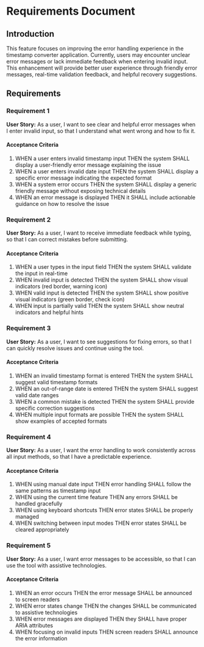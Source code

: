 # Requirements Document

## Introduction

This feature focuses on improving the error handling experience in the timestamp converter application. Currently, users may encounter unclear error messages or lack immediate feedback when entering invalid input. This enhancement will provide better user experience through friendly error messages, real-time validation feedback, and helpful recovery suggestions.

## Requirements

### Requirement 1

**User Story:** As a user, I want to see clear and helpful error messages when I enter invalid input, so that I understand what went wrong and how to fix it.

#### Acceptance Criteria

1. WHEN a user enters invalid timestamp input THEN the system SHALL display a user-friendly error message explaining the issue
2. WHEN a user enters invalid date input THEN the system SHALL display a specific error message indicating the expected format
3. WHEN a system error occurs THEN the system SHALL display a generic friendly message without exposing technical details
4. WHEN an error message is displayed THEN it SHALL include actionable guidance on how to resolve the issue

### Requirement 2

**User Story:** As a user, I want to receive immediate feedback while typing, so that I can correct mistakes before submitting.

#### Acceptance Criteria

1. WHEN a user types in the input field THEN the system SHALL validate the input in real-time
2. WHEN invalid input is detected THEN the system SHALL show visual indicators (red border, warning icon)
3. WHEN valid input is detected THEN the system SHALL show positive visual indicators (green border, check icon)
4. WHEN input is partially valid THEN the system SHALL show neutral indicators and helpful hints

### Requirement 3

**User Story:** As a user, I want to see suggestions for fixing errors, so that I can quickly resolve issues and continue using the tool.

#### Acceptance Criteria

1. WHEN an invalid timestamp format is entered THEN the system SHALL suggest valid timestamp formats
2. WHEN an out-of-range date is entered THEN the system SHALL suggest valid date ranges
3. WHEN a common mistake is detected THEN the system SHALL provide specific correction suggestions
4. WHEN multiple input formats are possible THEN the system SHALL show examples of accepted formats

### Requirement 4

**User Story:** As a user, I want the error handling to work consistently across all input methods, so that I have a predictable experience.

#### Acceptance Criteria

1. WHEN using manual date input THEN error handling SHALL follow the same patterns as timestamp input
2. WHEN using the current time feature THEN any errors SHALL be handled gracefully
3. WHEN using keyboard shortcuts THEN error states SHALL be properly managed
4. WHEN switching between input modes THEN error states SHALL be cleared appropriately

### Requirement 5

**User Story:** As a user, I want error messages to be accessible, so that I can use the tool with assistive technologies.

#### Acceptance Criteria

1. WHEN an error occurs THEN the error message SHALL be announced to screen readers
2. WHEN error states change THEN the changes SHALL be communicated to assistive technologies
3. WHEN error messages are displayed THEN they SHALL have proper ARIA attributes
4. WHEN focusing on invalid inputs THEN screen readers SHALL announce the error information